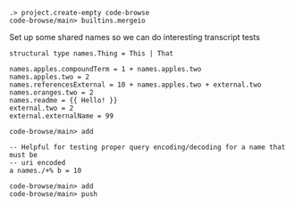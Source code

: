 ```ucm:hide
.> project.create-empty code-browse
code-browse/main> builtins.mergeio
```

Set up some shared names so we can do interesting transcript tests

```unison
structural type names.Thing = This | That

names.apples.compoundTerm = 1 + names.apples.two
names.apples.two = 2
names.referencesExternal = 10 + names.apples.two + external.two
names.oranges.two = 2
names.readme = {{ Hello! }}
external.two = 2
external.externalName = 99
```


```ucm
code-browse/main> add
```

```unison
-- Helpful for testing proper query encoding/decoding for a name that must be
-- uri encoded
a names./+% b = 10
```

```ucm
code-browse/main> add
code-browse/main> push
```

